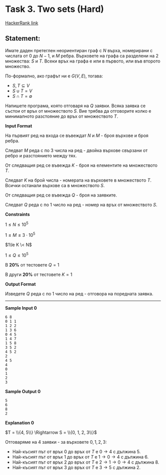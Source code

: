 # Task 3. Two sets (Hard)

[HackerRank link](<https://www.hackerrank.com/contests/sda-hw-11-2021/challenges/discos>)

## Statement:

Имате даден претеглен неориентиран граф с $N$ върха, номерирани с числата от $0$ до $N-1$, и $M$ ребра. Върховете на графа са разделени на $2$ множества: $S$ и $T$. Всеки връх на графа е или в първото, или във второто множество.

По-формално, ако графът ни е $G(V, E)$, тогава:

- $S, T\subseteq V$
- $S\cup T = V$
- $S\cap T = \emptyset$

Напишете програма, която отговаря на $Q$ заявки. Всяка заявка се състои от връх от множеството $S$. Вие трябва да отговорите колко е минималното разстояние до връх от множеството $T$.

**Input Format**

На първият ред на входа се въвеждат $N$ и $M$ - броя върхове и броя ребра.

Следват $M$ реда с по $3$ числа на ред - двойка върхове свързани от ребро и разстоянието между тях.

От следващия ред се въвежда $K$ - броя на елементите на множеството $T$.

Следват $K$ на брой числа - номерата на върховете в множеството $T$. Всички останали върхове са в множеството $S$.

От следващия ред се въвежда $Q$ - броя на заявките.

Следват $Q$ реда с пo 1 число на ред - номер на връх от множеството $S$.

**Constraints**

$1\le N\le 10^5$

$1 \le M \le 3\cdot10^5$

$1\le K \< N$

$1\le Q\le 10^5$

В  **20%**  от тестовете $Q = 1$

В други  **20%**  от тестовете $K = 1$

**Output Format**

Изведете $Q$ реда с по 1 число на ред - отговора на поредната заявка.

---

**Sample Input 0**

```
6 8
0 1 1
1 2 2
1 3 6
0 4 5
1 4 7
1 5 8
3 5 2
4 5 2
2
4 5
4
0
1
2
3
```

**Sample Output 0**

```
5
6
8
2
```

**Explanation 0**

$T = \\{4, 5\\} \Rightarrow S = \\{0, 1, 2, 3\\}$

Отговаряме на $4$ заявки - за върховете $0,1,2,3$:

-   Най-късият път от връх $0$ до връх от $T$ е $0 \rightarrow 4$ с дължина $5$.
-   Най-късият път от връх $1$ до връх от $T$ е $1 \rightarrow 0 \rightarrow 4$ с дължина $6$.
-   Най-късият път от връх $2$ до връх от $T$ е $2 \rightarrow 1 \rightarrow 0 \rightarrow 4$ с дължина $8$.
-   Най-късият път от връх $3$ до връх от $T$ е $3 \rightarrow 5$ с дължина $2$.